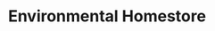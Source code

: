 ---
title: "Environmental Homestore"
url: /doylestown/environmental-homestore/
shop: doityourself
---